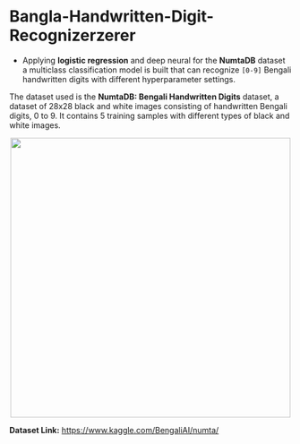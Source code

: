 # Bangla-Handwritten-Digit-Recognizerzerer


*   Applying  **logistic regression** and deep neural for the **NumtaDB** dataset a multiclass classification model is built that can recognize `[0-9]` Bengali handwritten digits with different hyperparameter settings.  

The dataset used is the  **NumtaDB: Bengali Handwritten Digits** dataset, a dataset of 28x28 black and white images consisting of handwritten Bengali digits, 0 to 9. It contains 5 training samples with different types of black and white images. 
<div align="center">
<img src="https://drive.google.com/uc?export=view&id=1YIyqdg82RnrQM5pfKidLtWHdpOiGJ3nN" width="500">
</div>

**Dataset Link:** https://www.kaggle.com/BengaliAI/numta/
